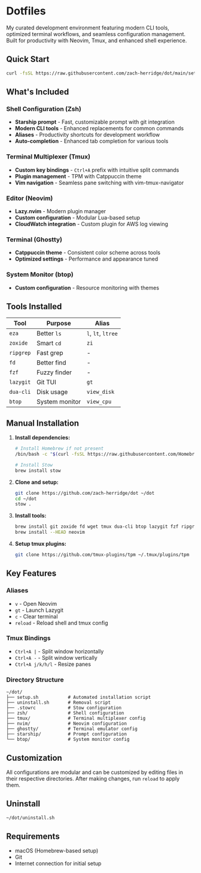 # Dotfiles

My curated development environment featuring modern CLI tools, optimized terminal workflows, and seamless configuration management. Built for productivity with Neovim, Tmux, and enhanced shell experience.

## Quick Start

```bash
curl -fsSL https://raw.githubusercontent.com/zach-herridge/dot/main/setup.sh | bash
```

## What's Included

### Shell Configuration (Zsh)
- **Starship prompt** - Fast, customizable prompt with git integration
- **Modern CLI tools** - Enhanced replacements for common commands
- **Aliases** - Productivity shortcuts for development workflow
- **Auto-completion** - Enhanced tab completion for various tools

### Terminal Multiplexer (Tmux)
- **Custom key bindings** - `Ctrl+A` prefix with intuitive split commands
- **Plugin management** - TPM with Catppuccin theme
- **Vim navigation** - Seamless pane switching with vim-tmux-navigator

### Editor (Neovim)
- **Lazy.nvim** - Modern plugin manager
- **Custom configuration** - Modular Lua-based setup
- **CloudWatch integration** - Custom plugin for AWS log viewing

### Terminal (Ghostty)
- **Catppuccin theme** - Consistent color scheme across tools
- **Optimized settings** - Performance and appearance tuned

### System Monitor (btop)
- **Custom configuration** - Resource monitoring with themes

## Tools Installed

| Tool | Purpose | Alias |
|------|---------|-------|
| `eza` | Better `ls` | `l`, `lt`, `ltree` |
| `zoxide` | Smart `cd` | `zi` |
| `ripgrep` | Fast grep | - |
| `fd` | Better find | - |
| `fzf` | Fuzzy finder | - |
| `lazygit` | Git TUI | `gt` |
| `dua-cli` | Disk usage | `view_disk` |
| `btop` | System monitor | `view_cpu` |

## Manual Installation

1. **Install dependencies:**
   ```bash
   # Install Homebrew if not present
   /bin/bash -c "$(curl -fsSL https://raw.githubusercontent.com/Homebrew/install/HEAD/install.sh)"
   
   # Install Stow
   brew install stow
   ```

2. **Clone and setup:**
   ```bash
   git clone https://github.com/zach-herridge/dot ~/dot
   cd ~/dot
   stow .
   ```

3. **Install tools:**
   ```bash
   brew install git zoxide fd wget tmux dua-cli btop lazygit fzf ripgrep starship eza ghostty zsh-autosuggestions zsh-syntax-highlighting
   brew install --HEAD neovim
   ```

4. **Setup tmux plugins:**
   ```bash
   git clone https://github.com/tmux-plugins/tpm ~/.tmux/plugins/tpm
   ```

## Key Features

### Aliases
- `v` - Open Neovim
- `gt` - Launch Lazygit
- `c` - Clear terminal
- `reload` - Reload shell and tmux config

### Tmux Bindings
- `Ctrl+A |` - Split window horizontally
- `Ctrl+A -` - Split window vertically
- `Ctrl+A j/k/h/l` - Resize panes

### Directory Structure
```
~/dot/
├── setup.sh           # Automated installation script
├── uninstall.sh       # Removal script
├── .stowrc            # Stow configuration
├── zsh/               # Shell configuration
├── tmux/              # Terminal multiplexer config
├── nvim/              # Neovim configuration
├── ghostty/           # Terminal emulator config
├── starship/          # Prompt configuration
└── btop/              # System monitor config
```

## Customization

All configurations are modular and can be customized by editing files in their respective directories. After making changes, run `reload` to apply them.

## Uninstall

```bash
~/dot/uninstall.sh
```

## Requirements

- macOS (Homebrew-based setup)
- Git
- Internet connection for initial setup
